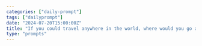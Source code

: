 ```yaml
---
categories: ["daily-prompt"]
tags: ["dailyprompt"]
date: "2024-07-20T15:00:00Z"
title: "If you could travel anywhere in the world, where would you go and why?"
type: "prompts"
---
```


